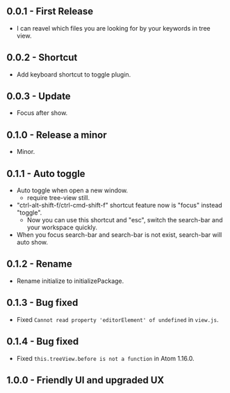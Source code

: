 ## 0.0.1 - First Release
* I can reavel which files you are looking for by your keywords in tree view.

## 0.0.2 - Shortcut
* Add keyboard shortcut to toggle plugin.

## 0.0.3 - Update
* Focus after show.

## 0.1.0 - Release a minor
* Minor.

## 0.1.1 - Auto toggle
* Auto toggle when open a new window.
    * require tree-view still.
* "ctrl-alt-shift-f/ctrl-cmd-shift-f" shortcut feature now is "focus" instead "toggle".
    * Now you can use this shortcut and "esc", switch the search-bar and your workspace quickly.
* When you focus search-bar and search-bar is not exist, search-bar will auto show.

## 0.1.2 - Rename
* Rename initialize to initializePackage.

## 0.1.3 - Bug fixed
* Fixed `Cannot read property 'editorElement' of undefined` in `view.js`.


## 0.1.4 - Bug fixed
* Fixed `this.treeView.before is not a function` in Atom 1.16.0.

## 1.0.0 - Friendly UI and upgraded UX
